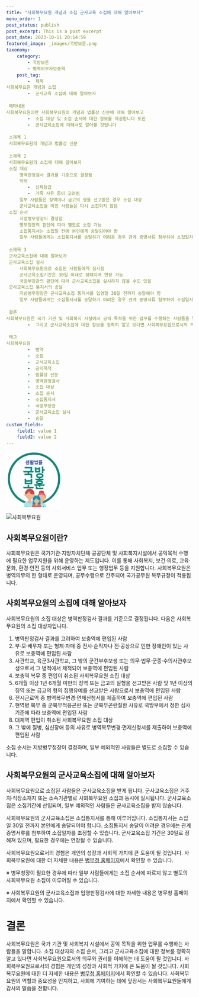 ```yaml
---
title: "사회복무요원 개념과 소집 군사교육 소집에 대해 알아보자"
menu_order: 1
post_status: publish
post_excerpt: This is a post excerpt
post_date: 2023-10-11 20:14:59
featured_image: _images/국방보훈.png
taxonomy:
    category:
        - 국방보훈
        - 병역의무자보충역
    post_tag:
        -  제목
사회복무요원 개념과 소집
        -  군사교육 소집에 대해 알아보자

 메타내용
사회복무요원이란 사회복무요원의 개념과 법률상 신분에 대해 알아보고
        -  소집 대상 및 소집 순서에 대한 정보를 제공합니다 또한
        -  군사교육소집에 대해서도 알아볼 것입니다

 소제목 1
 사회복무요원의 개념과 법률상 신분

 소제목 2
 사회복무요원의 소집에 대해 알아보자
 소집 대상
     병역판정검사 결과를 기준으로 결정됨
     학력
        -  신체등급
        -  가족 사유 등이 고려됨
     일부 사람들은 징역이나 금고의 형을 선고받은 경우 소집 대상
     군사교육소집을 마친 사람들은 다시 소집되지 않음
 소집 순서
     지방병무청장이 결정함
     병무청장의 판단에 따라 별도로 소집 가능
     소집통지서는 소집일 전에 본인에게 송달되어야 함
     일부 사람들에게는 소집통지서를 송달하기 어려운 경우 관계 증명서류 첨부하여 소집일자 조정 가능

 소제목 3
 군사교육소집에 대해 알아보자
 군사교육소집 실시
     사회복무요원으로 소집된 사람들에게 실시됨
     군사교육소집기간은 30일 이내로 정해지며 연장 가능
     국방부장관의 판단에 따라 군사교육소집을 실시하지 않을 수도 있음
 군사교육소집 통지서의 송달
     지방병무청장은 군사교육소집 통지서를 입영일 30일 전까지 송달해야 함
     일부 사람들에게는 소집통지서를 송달하기 어려운 경우 관계 증명서류 첨부하여 소집일자 조정 가능

 결론
사회복무요원은 국가 기관 및 사회복지 시설에서 공익 목적을 위한 업무를 수행하는 사람들을 말합니다 소집 대상자와 소집 순서
        -  그리고 군사교육소집에 대한 정보를 정확히 알고 있다면 사회복무요원으로서의 의무와 권리를 이해하는 데 도움이 될 것입니다 사회복무요원으로서의 경험은 개인의 성장과 사회적 가치에 큰 도움이 될 것입니다

 태그
사회복무요원
        -  병역
        -  소집
        -  군사교육소집
        -  공익목적
        -  법률상 신분
        -  병역판정검사
        -  소집 대상
        -  소집 순서
        -  소집통지서
        -  국방부장관
        -  군사교육소집 실시
        -  송달
custom_fields:
    field1: value 1
    field2: value 2
---
```


![국방보훈](/_images/국방보훈.png)

![사회복무요원](image_url)

사회복무요원이란?
---------------------
사회복무요원은 국가기관·지방자치단체·공공단체 및 사회복지시설에서 공익목적 수행에 필요한 업무지원을 위해 운영하는 제도입니다. 이를 통해 사회복지, 보건·의료, 교육·문화, 환경·안전 등의 사회서비스 업무 또는 행정업무 등을 지원합니다. 사회복무요원은 병역의무의 한 형태로 운영되며, 공무수행으로 간주되어 국가공무원 복무규정이 적용됩니다.

사회복무요원의 소집에 대해 알아보자
-----------------------------------
사회복무요원의 소집 대상은 병역판정검사 결과를 기준으로 결정됩니다. 다음은 사회복무요원의 소집 대상자입니다.

1. 병역판정검사 결과를 고려하여 보충역에 편입된 사람
2. 부·모·배우자 또는 형제·자매 중 전사·순직자나 전·공상으로 인한 장애인이 있는 사유로 보충역에 편입된 사람
3. 사관학교, 육군3사관학교, 그 밖의 군간부후보생 또는 의무·법무·군종·수의사관후보생으로서 그 병적에서 제적되어 보충역에 편입된 사람
4. 보충역 복무 중 편입이 취소된 사회복무요원 소집 대상
5. 6개월 이상 1년 6개월 미만의 징역 또는 금고의 실형을 선고받은 사람 및 1년 이상의 징역 또는 금고의 형의 집행유예를 선고받은 사람으로서 보충역에 편입된 사람
6. 전시근로역 중 병역복무변경·면제신청서를 제출하여 보충역에 편입된 사람
7. 현역병 복무 중 군복무적응곤란 또는 군복무곤란질환 사유로 국방부에서 정한 심사기준에 따라 보충역에 편입된 사람
8. 대체역 편입이 취소된 사회복무요원 소집 대상
9. 그 밖에 질병, 심신장애 등의 사유로 병역복무변경·면제신청서를 제출하여 보충역에 편입된 사람

소집 순서는 지방병무청장이 결정하며, 일부 예외적인 사람들은 별도로 소집할 수 있습니다.

사회복무요원의 군사교육소집에 대해 알아보자
-----------------------------------------
사회복무요원으로 소집된 사람들은 군사교육소집을 받게 됩니다. 군사교육소집은 거주지·직장소재지 또는 소속기관별로 사회복무요원 소집과 동시에 실시됩니다. 군사교육소집은 소집기간에 산입되며, 일부 예외적인 사람들은 군사교육소집을 받지 않습니다.

사회복무요원의 군사교육소집은 소집통지서를 통해 이루어집니다. 소집통지서는 소집일 30일 전까지 본인에게 송달되어야 합니다. 소집통지서 송달이 어려운 경우에는 관계 증명서류를 첨부하여 소집일자를 조정할 수 있습니다. 군사교육소집 기간은 30일로 정해져 있으며, 필요한 경우에는 연장될 수 있습니다.

사회복무요원으로서의 경험은 개인의 성장과 사회적 가치에 큰 도움이 될 것입니다. 사회복무요원에 대한 더 자세한 내용은 [병무청 홈페이지](http://www.mma.go.kr)에서 확인할 수 있습니다.

※ 병무청장이 필요한 경우에 따라 일부 사람들에게는 소집 순서에 따르지 않고 별도의 사회복무요원 소집이 이루어질 수 있습니다.

※ 사회복무요원의 군사교육소집과 입영판정검사에 대한 자세한 내용은 병무청 홈페이지에서 확인할 수 있습니다.

# 결론
사회복무요원은 국가 기관 및 사회복지 시설에서 공익 목적을 위한 업무를 수행하는 사람들을 말합니다. 소집 대상자와 소집 순서, 그리고 군사교육소집에 대한 정보를 정확히 알고 있다면 사회복무요원으로서의 의무와 권리를 이해하는 데 도움이 될 것입니다. 사회복무요원으로서의 경험은 개인의 성장과 사회적 가치에 큰 도움이 될 것입니다. 사회복무요원에 대한 더 자세한 내용은 [병무청 홈페이지](http://www.mma.go.kr)에서 확인할 수 있습니다. 사회복무요원의 역할과 중요성을 인지하고, 사회에 기여하는 데에 앞장서는 사회복무요원들에게 감사의 말씀을 전합니다.
